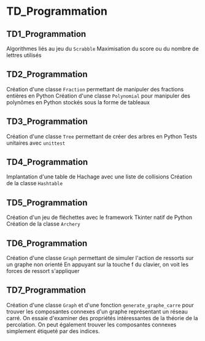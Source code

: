 # TD_Programmation


## TD1_Programmation

Algorithmes liés au jeu du `Scrabble`
Maximisation du score ou du nombre de lettres utilisés


## TD2_Programmation

Création d'une classe `Fraction` permettant de manipuler des fractions entières en Python
Création d'une classe `Polynomial` pour manipuler des polynômes en Python stockés sous la forme de tableaux


## TD3_Programmation

Création d'une classe `Tree` permettant de créer des arbres en Python
Tests unitaires avec `unittest`

## TD4_Programmation

Implantation d'une table de Hachage avec une liste de collisions
Création de la classe `Hashtable`

## TD5_Programmation

Création d'un jeu de fléchettes avec le framework Tkinter natif de Python
Création de la classe `Archery`

## TD6_Programmation

Création d'une classe `Graph` permettant de simuler l'action de ressorts sur un graphe non orienté
En appuyant sur la touche f du clavier, on voit les forces de ressort s'appliquer 

## TD7_Programmation

Création d'une classe `Graph` et d'une fonction `generate_graphe_carre` pour trouver les composantes connexes d'un graphe 
représentant un réseau carré. On essaie d'examiner des propriétés intéressantes de la théorie de la percolation.
On peut également trouver les composantes connexes simplement étiqueté par des indices. 


